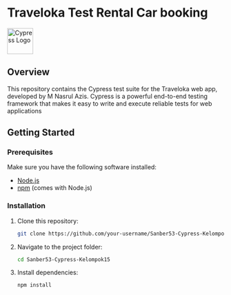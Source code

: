 # Traveloka Test Rental Car booking

<img src="https://cdn.pulse2.com/cdn/2020/12/Cypress.png" alt="Cypress Logo" width="60" height="60">
<!-- ![Cypress Logo](https://cdn.pulse2.com/cdn/2020/12/Cypress.png) -->

## Overview

This repository contains the Cypress test suite for the Traveloka web app, developed by M Nasrul Azis. Cypress is a powerful end-to-end testing framework that makes it easy to write and execute reliable tests for web applications

## Getting Started

### Prerequisites

Make sure you have the following software installed:

- [Node.js](https://nodejs.org/)
- [npm](https://www.npmjs.com/) (comes with Node.js)

### Installation

1. Clone this repository:

   ```bash
   git clone https://github.com/your-username/Sanber53-Cypress-Kelompok15.git
2. Navigate to the project folder:
    ```bash
   cd Sanber53-Cypress-Kelompok15
3. Install dependencies:
   ```bash
   npm install
